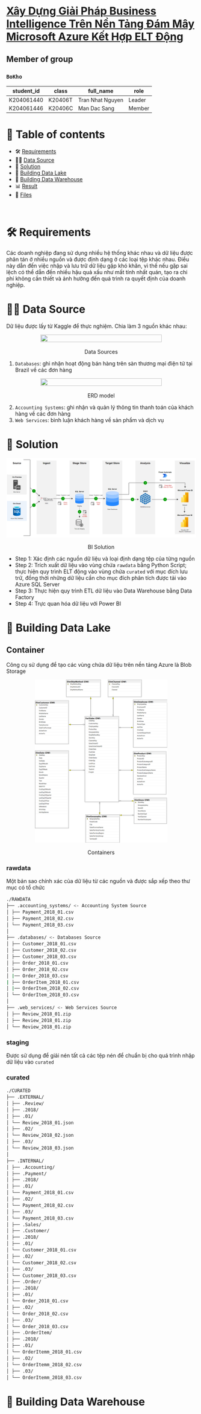 # [Xây Dựng Giải Pháp Business Intelligence Trên Nền Tảng Đám Mây Microsoft Azure Kết Hợp ELT Động](https://github.com/trannhatnguyen2/K20406C_BoKho)

## Member of group

### **`BoKho`**

| student_id | class   | full_name        | role   |
| ---------- | ------- | ---------------- | ------ |
| K204061440 | K20406T | Tran Nhat Nguyen | Leader |
| K204061446 | K20406C | Man Dac Sang     | Member |

# 📕 Table of contents

<!--ts-->

- 🛠️ [Requirements](#️-requirements)
- 🧙‍♂️ [Data Source](#-data-source)
- 🚀 [Solution](#-solution)
- 🌊 [Building Data Lake](#-building-data-lake)
- 🧱 [Building Data Warehouse](#-building-data-warehouse)
- 📊 [Result](#️-result)
- 📂 [Files](#-files)
<!--te-->

 <br />

# 🛠️ Requirements

Các doanh nghiệp đang sử dụng nhiều hệ thống khác nhau và dữ liệu được phân tán ở nhiều nguồn và được định dạng ở các loại tệp khác nhau. Điều này dẫn đến việc nhập và lưu trữ dữ liệu gặp khó khăn, vì thế nếu gặp sai lệch có thể dẫn đến nhiều hậu quả xấu như mất tính nhất quán, tạo ra chi phí không cần thiết và ảnh hưởng đến quá trình ra quyết định của doanh nghiệp.

# 🧙‍♂️ Data Source

Dữ liệu được lấy từ Kaggle để thực nghiệm. Chia làm 3 nguồn khác nhau:

<p align="center">
<img src="./img/datasource.png" width=80% height=80%>

<p align="center">
    Data Sources
</p>

1. `Databases`: ghi nhận hoạt động bán hàng trên sàn thương mại điện tử tại Brazil về các đơn hàng

<p align="center">
<img src="./img/datasource.png" width=80% height=80%>

<p align="center">
    ERD model
</p>

2. `Accounting Systems`: ghi nhận và quản lý thông tin thanh toán của khách hàng về các đơn hàng
3. `Web Services`: bình luận khách hàng về sản phẩm và dịch vụ

# 🚀 Solution

<p align="center">
<img src="https://github.com/trannhatnguyen2/BI_BoKho/blob/main/img/BI_Process.png" width=100% height=100%>

<p align="center">
    BI Solution
</p>

- Step 1: Xác định các nguồn dữ liệu và loại định dạng tệp của từng nguồn
- Step 2: Trích xuất dữ liệu vào vùng chứa `rawdata` bằng Python Script; thực hiện quy trình ELT động vào vùng chứa `curated` với mục đích lưu trữ, đồng thời những dữ liệu cần cho mục đích phân tích được tải vào Azure SQL Server
- Step 3: Thực hiện quy trình ETL dữ liệu vào Data Warehouse bằng Data Factory
- Step 4: Trực quan hóa dữ liệu với Power BI

# 🌊 Building Data Lake

## Container

Công cụ sử dụng để tạo các vùng chứa dữ liệu trên nền tảng Azure là Blob Storage

<p align="center">
<img src="https://github.com/trannhatnguyen2/BI_BoKho/blob/main/img/DataWarehouse_StarSchema.png" width=70% height=70%>

<p align="center">
    Containers
</p>

### **rawdata**

Một bản sao chính xác của dữ liệu từ các nguồn và được sắp xếp theo thư mục có tổ chức

```bash
./RAWDATA
├── .accounting_systems/ <- Accounting System Source
│ ├── Payment_2018_01.csv
│ ├── Payment_2018_02.csv
│ └── Payment_2018_03.csv
│
├── .databases/ <- Databases Source
│ ├── Customer_2018_01.csv
│ ├── Customer_2018_02.csv
│ ├── Customer_2018_03.csv
│ ├── Order_2018_01.csv
│ ├── Order_2018_02.csv
│ |── Order_2018_03.csv
| ├── OrderItem_2018_01.csv
│ |── OrderItem_2018_02.csv
│ └── OrderItem_2018_03.csv
│
├── .web_services/ <- Web Services Source
│ ├── Review_2018_01.zip
│ ├── Review_2018_01.zip
│ └── Review_2018_01.zip
```

### **staging**

Được sử dụng để giải nén tất cả các tệp nén để chuẩn bị cho quá trình nhập dữ liệu vào `curated`

### **curated**

```bash
./CURATED
├── .EXTERNAL/
│ ├── .Review/
│ ├── .2018/
│ ├── .01/
│ └── Review_2018_01.json
│ ├── .02/
│ └── Review_2018_02.json
│ ├── .03/
│ └── Review_2018_03.json
│
├── .INTERNAL/
│ ├── .Accounting/
│ ├── .Payment/
│ ├── .2018/
│ ├── .01/
│ └── Payment_2018_01.csv
│ ├── .02/
│ └── Payment_2018_02.csv
│ ├── .03/
│ └── Payment_2018_03.csv
│ ├── .Sales/
│ ├── .Customer/
│ ├── .2018/
│ ├── .01/
│ └── Customer_2018_01.csv
│ ├── .02/
│ └── Customer_2018_02.csv
│ ├── .03/
│ └── Customer_2018_03.csv
│ ├── .Order/
│ ├── .2018/
│ ├── .01/
│ └── Order_2018_01.csv
│ ├── .02/
│ └── Order_2018_02.csv
│ ├── .03/
│ └── Order_2018_03.csv
│ ├── .OrderItem/
│ ├── .2018/
│ ├── .01/
│ └── OrderItemm_2018_01.csv
│ ├── .02/
│ └── OrderItemm_2018_02.csv
│ ├── .03/
│ └── OrderItemm_2018_03.csv
```

# 🧱 Building Data Warehouse
